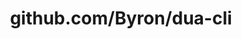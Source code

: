 ---
layout: post
title: github.com/Byron/dua-cli
categories: link
tags: [انگلیسی, گیت‌هاب, برنامه‌نویسی]
---